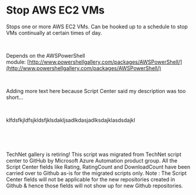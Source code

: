﻿Stop AWS EC2 VMs
================

            

Stops one or more AWS EC2 VMs. Can be hooked up to a schedule to stop VMs continually at certain times of day.


 


Depends on the AWSPowerShell module: [http://www.powershellgallery.com/packages/AWSPowerShell/](http://www.powershellgallery.com/packages/AWSPowerShell/)


 


Adding more text here because Script Center said my description was too short...


 


klfdsfkjldfsjkldsfjklsdakljsadlkdasjadlksdajklasdsdajkl


 

 

        
    
TechNet gallery is retiring! This script was migrated from TechNet script center to GitHub by Microsoft Azure Automation product group. All the Script Center fields like Rating, RatingCount and DownloadCount have been carried over to Github as-is for the migrated scripts only. Note : The Script Center fields will not be applicable for the new repositories created in Github & hence those fields will not show up for new Github repositories.
